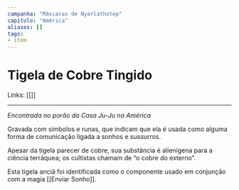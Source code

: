 ```yaml
---
campanha: "Máscaras de Nyarlathotep"
capítulo: "América"
aliases: []
tags: 
- item
---
```


# Tigela de Cobre Tingido

Links: [[]]

---
*Encontrada no porão da Casa Ju-Ju na América*

Gravada com símbolos e runas, que indicam que ela é usada como alguma forma de comunicação ligada a sonhos e sussurros. 

Apesar da tigela parecer de cobre, sua substância é alienígena para a ciência terráquea; os cultistas chamam de “o cobre do externo”.

Esta tigela anciã foi identificada como o componente usado em conjunção com a magia [[Enviar Sonho]]. 

